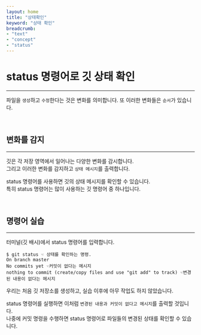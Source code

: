 ```yaml
---
layout: home
title: "상태확인"
keyword: "상태 확인"
breadcrumb:
- "text"
- "concept"
- "status"
---
```


# status 명령어로 깃 상태 확인
---
파일을 `생성`하고 `수정`한다는 것은 변화를 의미합니다. 또 이러한 변화들은 `순서`가 있습니다. 

<br>

## 변화를 감지
---
깃은 각 저장 영역에서 일어나는 다양한 변화를 감시합니다.  
그리고 이러한 변화를 감지하고 `상태 메시지`를 출력합니다.  

status 명령어를 사용하면 깃의 상태 메시지를 확인할 수 있습니다.  
특히 status 명령어는 많이 사용하는 깃 명령어 중 하나입니다.  

<br>

## 명령어 실습
---
터미널(깃 배시)에서 status 명령어를 입력합니다.  

```
$ git status ☜ 상태를 확인하는 명령.
On branch master
No commits yet ☜커밋이 없다는 메시지
nothing to commit (create/copy files and use "git add" to track) ☜변경된 내용이 없다는 메시지
```

우리는 처음 깃 저장소를 생성하고, 실습 이후에 아무 작업도 하지 않았습니다.  

status 명령어를 실행하면 이처럼 `변경된 내용과 커밋이 없다고 메시지`를 출력할 것입니다.  
나중에 커밋 명령을 수행하면 status 명령어로 파일들의 변경된 상태를 확인할 수 있습니다.  

<br>
